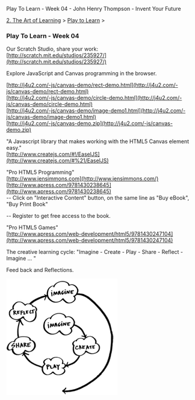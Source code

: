 Play To Learn - Week 04 - John Henry Thompson - Invent Your Future   
    

[2\. The Art of Learning](../../the-art-of-learning.md)‎ > ‎[Play to Learn](../play-to-learn.md)‎ > ‎

### Play To Learn - Week 04

  

Our Scratch Studio, share your work:  
[http://scratch.mit.edu/studios/235927/](http://scratch.mit.edu/studios/235927/)  
  
Explore JavaScript and Canvas programming in the browser.  
  
[http://j4u2.com/-js/canvas-demo/rect-demo.html](http://j4u2.com/-js/canvas-demo/rect-demo.html)  
[http://j4u2.com/-js/canvas-demo/circle-demo.html](http://j4u2.com/-js/canvas-demo/circle-demo.html)  
[http://j4u2.com/-js/canvas-demo/image-demo1.html](http://j4u2.com/-js/canvas-demo/image-demo1.html)  
[http://j4u2.com/-js/canvas-demo.zip](http://j4u2.com/-js/canvas-demo.zip)  
  
"A Javascript library that makes working with the HTML5 Canvas element easy."  
[http://www.createjs.com/#!/EaselJS](http://www.createjs.com/#%21/EaselJS)  
  
"Pro HTML5 Programming"  
[http://www.jensimmons.com](http://www.jensimmons.com/)  
[http://www.apress.com/9781430238645](http://www.apress.com/9781430238645)  
\-- Click on "Interactive Content" button, on the same line as "Buy eBook", "Buy Print Book"  

\-- Register to get free access to the book.  

  
"Pro HTML5 Games"  
[http://www.apress.com/web-development/html5/9781430247104](http://www.apress.com/web-development/html5/9781430247104)  
  

The creative learning cycle: "Imagine - Create - Play - Share - Reflect - Imagine ... "  

Feed back and Reflections.  
  
  

[![](../../_/rsrc/1481644980214/the-art-of-learning/play-to-learn/play-to-learn---week-04/Imagine-Create-Play-Share-Reflect.png)](http://www.johnhenrythompson.com/the-art-of-learning/play-to-learn/play-to-learn---week-04/Imagine-Create-Play-Share-Reflect.png?attredirects=0)

  

